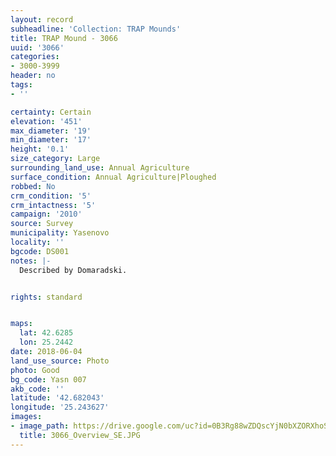 ```yaml
---
layout: record
subheadline: 'Collection: TRAP Mounds'
title: TRAP Mound - 3066
uuid: '3066'
categories:
- 3000-3999
header: no
tags:
- ''

certainty: Certain
elevation: '451'
max_diameter: '19'
min_diameter: '17'
height: '0.1'
size_category: Large
surrounding_land_use: Annual Agriculture
surface_condition: Annual Agriculture|Ploughed
robbed: No
crm_condition: '5'
crm_intactness: '5'
campaign: '2010'
source: Survey
municipality: Yasenovo
locality: ''
bgcode: DS001
notes: |-
  Described by Domaradski.


rights: standard


maps:
  lat: 42.6285
  lon: 25.2442
date: 2018-06-04
land_use_source: Photo
photo: Good
bg_code: Yasn 007
akb_code: ''
latitude: '42.682043'
longitude: '25.243627'
images:
- image_path: https://drive.google.com/uc?id=0B3Rg88wZDQscYjN0bXZORXhoS0k
  title: 3066_Overview_SE.JPG
---
```

